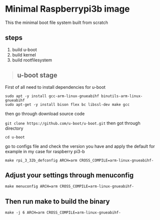 # Minimal Raspberrypi3b image

This the minimal boot file system built from scratch 

## steps 
1. build u-boot
2. build kernel
3. build rootfilesystem
  
> ## u-boot stage 

First of all need to install dependencies for u-boot 
 
```
sudo apt -y install gcc-arm-linux-gnueabihf binutils-arm-linux-gnueabihf
sudo apt-get -y install bison flex bc libssl-dev make gcc 
```

then go through download source code 

`
git clone https://github.com/u-boot/u-boot.git
`
then got through directory 

` cd u-boot
`

go to configs file and check the version you have and apply the default for example in my case for raspberry pi3-b 

```
make rpi_3_32b_defconfig ARCH=arm CROSS_COMPILE=arm-linux-gnueabihf-

```

Adjust your settings through menuconfig 
---

```
make menuconfig ARCH=arm CROSS_COMPILE=arm-linux-gnueabihf-
```

Then run make to build the binary 
---

```
make -j 6 ARCH=arm CROSS_COMPILE=arm-linux-gnueabihf-

```



